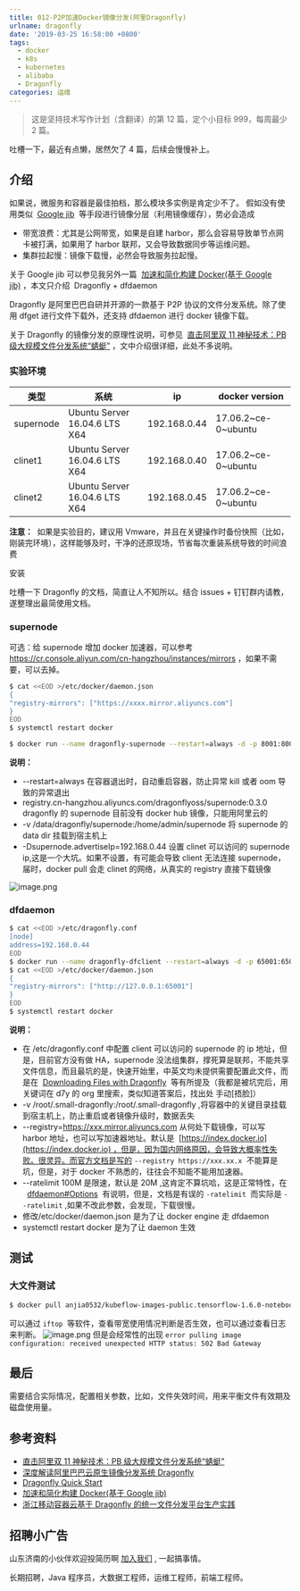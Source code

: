 ```yaml
---
title: 012-P2P加速Docker镜像分发(阿里Dragonfly)
urlname: dragonfly
date: '2019-03-25 16:58:00 +0800'
tags:
  - docker
  - k8s
  - kubernetes
  - alibaba
  - Dragonfly
categories: 运维
---
```


> 这是坚持技术写作计划（含翻译）的第 12 篇，定个小目标 999，每周最少 2 篇。

吐槽一下，最近有点懒，居然欠了 4 篇，后续会慢慢补上。

## 介绍

如果说，微服务和容器是最佳拍档，那么模块多实例是肯定少不了。
假如没有使用类似  [Google jib](https://github.com/GoogleContainerTools/jib)  等手段进行镜像分层（利用镜像缓存），势必会造成

- 带宽浪费：尤其是公网带宽，如果是自建 harbor，那么会容易导致单节点网卡被打满，如果用了 harbor 联邦，又会导致数据同步等运维问题。
- 集群拉起慢：镜像下载慢，必然会导致服务拉起慢。

关于 Google jib 可以参见我另外一篇  [加速和简化构建 Docker(基于 Google jib)](https://juejin.im/post/5c60c021f265da2dd37bf85b) ，本文只介绍  Dragonfly + dfdaemon

Dragonfly 是阿里巴巴自研并开源的一款基于 P2P 协议的文件分发系统。除了使用 dfget 进行文件下载外，还支持 dfdaemon 进行 docker 镜像下载。

关于 Dragonfly 的镜像分发的原理性说明，可参见  [直击阿里双 11 神秘技术：PB 级大规模文件分发系统“蜻蜓”](https://yq.aliyun.com/articles/244897) ，文中介绍很详细，此处不多说明。

<!-- more -->

### 实验环境

| 类型      | 系统                          | ip           | docker version      |
| --------- | ----------------------------- | ------------ | ------------------- |
| supernode | Ubuntu Server 16.04.6 LTS X64 | 192.168.0.44 | 17.06.2~ce-0~ubuntu |
| clinet1   | Ubuntu Server 16.04.6 LTS X64 | 192.168.0.40 | 17.06.2~ce-0~ubuntu |
| clinet2   | Ubuntu Server 16.04.6 LTS X64 | 192.168.0.45 | 17.06.2~ce-0~ubuntu |

**注意：** 
如果是实验目的，建议用 Vmware，并且在关键操作时备份快照（比如，刚装完环境），这样能够及时，干净的还原现场，节省每次重装系统导致的时间浪费

安装

吐槽一下 Dragonfly 的文档，简直让人不知所以。结合 issues + 钉钉群内请教，遂整理出最简使用文档。

### supernode

可选：给 supernode 增加 docker 加速器，可以参考 https://cr.console.aliyun.com/cn-hangzhou/instances/mirrors ，如果不需要，可以去掉。

```bash
$ cat <<EOD >/etc/docker/daemon.json
{
"registry-mirrors": ["https://xxxx.mirror.aliyuncs.com"]
}
EOD
$ systemctl restart docker
```

```bash
$ docker run --name dragonfly-supernode --restart=always -d -p 8001:8001 -p 8002:8002 -v /data/dragonfly/supernode:/home/admin/supernode registry.cn-hangzhou.aliyuncs.com/dragonflyoss/supernode:0.3.0 -Dsupernode.advertiseIp=192.168.0.44
```

**说明：**

- --restart=always 在容器退出时，自动重启容器，防止异常 kill 或者 oom 导致的异常退出
- registry.cn-hangzhou.aliyuncs.com/dragonflyoss/supernode:0.3.0 dragonfly 的 supernode 目前没有 docker hub 镜像，只能用阿里云的
- -v /data/dragonfly/supernode:/home/admin/supernode 将 supernode 的 data dir 挂载到宿主机上
- -Dsupernode.advertiseIp=192.168.0.44 设置 clinet 可以访问的 supernode ip,这是一个大坑。如果不设置，有可能会导致 client 无法连接 supernode，届时，docker pull 会走 clinet 的网络，从真实的 registry 直接下载镜像

![image.png](https://cdn.nlark.com/yuque/0/2019/png/226273/1553506862485-080cc522-2d28-47b9-8d6b-3db34db173f3.png#align=left&display=inline&height=624&name=image.png&originHeight=624&originWidth=725&size=90024&status=done&width=725)

### dfdaemon 

```bash
$ cat <<EOD >/etc/dragonfly.conf
[node]
address=192.168.0.44
EOD
$ docker run --name dragonfly-dfclient --restart=always -d -p 65001:65001 -v /root/.small-dragonfly:/root/.small-dragonfly -v /etc/dragonfly.conf:/etc/dragonfly.conf dragonflyoss/dfclient:v0.3.0 --registry=https://xxx.mirror.aliyuncs.com  --ratelimit 100M
$ cat <<EOD >/etc/docker/daemon.json
{
"registry-mirrors": ["http://127.0.0.1:65001"]
}
EOD
$ systemctl restart docker
```

**说明：**

- 在 /etc/dragonfly.conf 中配置 client 可以访问的 supernode 的 ip 地址，但是，目前官方没有做 HA，supernode 没法组集群，撑死算是联邦，不能共享文件信息，而且最坑的是，快速开始里，中英文均未提供需要配置此文件，而是在  [Downloading Files with Dragonfly](https://d7y.io/en-us/docs/userguide/download_files.html)  等有所提及（我都是被坑完后，用关键词在 d7y 的 org 里搜索，类似知道答案后，找出处 手动[捂脸]）
- -v /root/.small-dragonfly:/root/.small-dragonfly ,将容器中的关键目录挂载到宿主机上，防止重启或者镜像升级时，数据丢失
- --registry=https://xxx.mirror.aliyuncs.com 从何处下载镜像，可以写 harbor 地址，也可以写加速器地址。默认是  [https://index.docker.io](https://index.docker.io) ，但是，因为国内网络原因，会导致大概率性失败。很灵异。而官方文档是写的 `--registry https://xxx.xx.x`  不能算是坑，但是，对于 docker 不熟悉的，往往会不知能不能用加速器。
- --ratelimit 100M 是限速，默认是 20M ,这肯定不算坑哈，这是正常特性，在   [dfdaemon#Options](https://d7y.io/zh-cn/docs/quickstart.html)  有说明，但是，文档是有误的 `-ratelimit`  而实际是 `--ratelimit` ,如果不改此参数，会发现，下载很慢。
- 修改/etc/docker/daemon.json 是为了让 docker engine 走 dfdaemon
- systemctl restart docker 是为了让 daemon 生效

## 测试

### 大文件测试

```bash
$ docker pull anjia0532/kubeflow-images-public.tensorflow-1.6.0-notebook-gpu:v20180604-b3733835
```

可以通过 `iftop`  等软件，查看带宽使用情况判断是否生效，也可以通过查看日志来判断。
![image.png](https://cdn.nlark.com/yuque/0/2019/png/226273/1553508378817-cde03b19-e0e2-4d03-a233-b9090cc0db2f.png#align=left&display=inline&height=821&name=image.png&originHeight=821&originWidth=1911&size=46951&status=done&width=1911)
但是会经常性的出现 `error pulling image configuration: received unexpected HTTP status: 502 Bad Gateway`

## 最后

需要结合实际情况，配置相关参数，比如，文件失效时间，用来平衡文件有效期及磁盘使用量。

## 参考资料

- [直击阿里双 11 神秘技术：PB 级大规模文件分发系统“蜻蜓”](https://yq.aliyun.com/articles/244897)
- [深度解读阿里巴巴云原生镜像分发系统 Dragonfly](https://mp.weixin.qq.com/s?__biz=MzUzNzYxNjAzMg==∣=2247484045&idx=1&sn=2e4586171930b8d3080eadd55be09723)
- [Dragonfly Quick Start](https://d7y.io/en-us/docs/quickstart.html)
- [加速和简化构建 Docker(基于 Google jib)](https://juejin.im/post/5c60c021f265da2dd37bf85b)
- [浙江移动容器云基于 Dragonfly 的统一文件分发平台生产实践](https://d7y.io/zh-cn/blog/china-mobile-practice.html)

## 招聘小广告

山东济南的小伙伴欢迎投简历啊 [加入我们](https://www.shunnengnet.com/index.php/Home/Contact/join.html) , 一起搞事情。

长期招聘，Java 程序员，大数据工程师，运维工程师，前端工程师。
